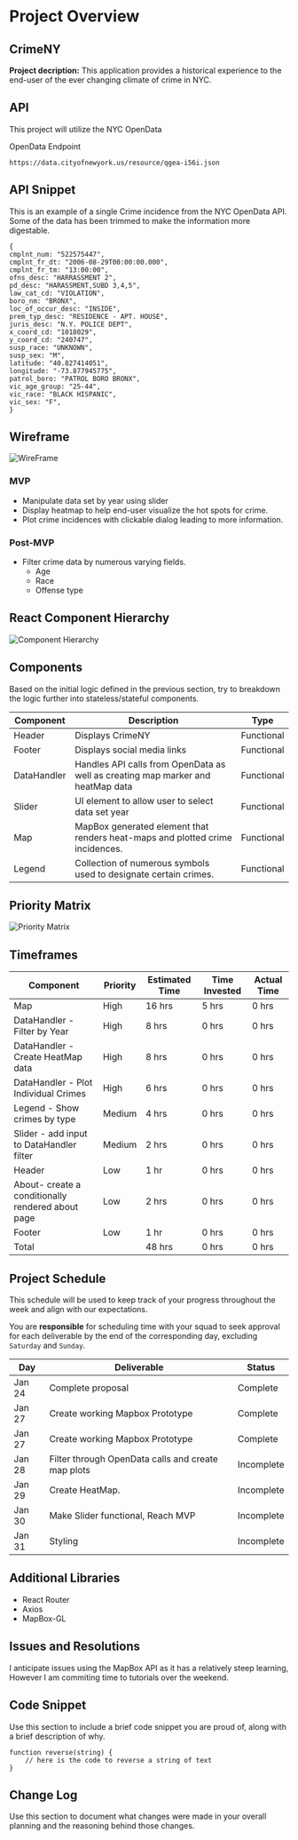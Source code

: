 # Project Overview


## CrimeNY

**Project decription:** This application provides a historical experience to the end-user of the ever changing climate of crime in NYC.

## API
This project will utilize the NYC OpenData

OpenData Endpoint
```
https://data.cityofnewyork.us/resource/qgea-i56i.json
```


## API Snippet

This is an example of a single Crime incidence from the NYC OpenData API. Some of the data has been trimmed to make the information more digestable.


```
{
cmplnt_num: "522575447",
cmplnt_fr_dt: "2006-08-29T00:00:00.000",
cmplnt_fr_tm: "13:00:00",
ofns_desc: "HARRASSMENT 2",
pd_desc: "HARASSMENT,SUBD 3,4,5",
law_cat_cd: "VIOLATION",
boro_nm: "BRONX",
loc_of_occur_desc: "INSIDE",
prem_typ_desc: "RESIDENCE - APT. HOUSE",
juris_desc: "N.Y. POLICE DEPT",
x_coord_cd: "1018029",
y_coord_cd: "240747",
susp_race: "UNKNOWN",
susp_sex: "M",
latitude: "40.827414051",
longitude: "-73.877945775",
patrol_boro: "PATROL BORO BRONX",
vic_age_group: "25-44",
vic_race: "BLACK HISPANIC",
vic_sex: "F",
}
```

## Wireframe

![WireFrame](https://res.cloudinary.com/dwtzncgxe/image/upload/v1579894712/WireFrame_sxlq6s.gif)



### MVP

- Manipulate data set by year using slider
- Display heatmap to help end-user visualize the hot spots for crime.
- Plot crime incidences with clickable dialog leading to more information.

### Post-MVP

- Filter crime data by numerous varying fields.
  - Age
  - Race
  - Offense type

  

## React Component Hierarchy

![Component Hierarchy](http://res.cloudinary.com/dwtzncgxe/image/upload/a_90/v1579896075/ComponentHierarchy_nfszou.jpg)

## Components

Based on the initial logic defined in the previous section, try to breakdown the logic further into stateless/stateful components. 

| Component   | Description                                                                     | Type       |
|-------------|---------------------------------------------------------------------------------|------------|
| Header      | Displays CrimeNY                                                                | Functional |
| Footer      | Displays social media links                                                     | Functional |
| DataHandler | Handles API calls from OpenData as well as creating map marker and heatMap data | Functional |
| Slider      | UI element to allow user to select data set year                                | Functional |
| Map         | MapBox generated element that renders heat-maps and plotted crime incidences.   | Functional |
| Legend      | Collection of numerous symbols used to designate certain crimes.                | Functional |

## Priority Matrix

![Priority Matrix](https://res.cloudinary.com/dwtzncgxe/image/upload/v1579897922/Screen_Shot_2020-01-24_at_3.31.26_PM_xfloyn.png)

## Timeframes

| Component                                         | Priority | Estimated Time | Time Invested | Actual Time |
|---------------------------------------------------|----------|----------------|---------------|-------------|
| Map                                               | High     | 16 hrs         | 5 hrs         | 0 hrs       |
| DataHandler - Filter by Year                      | High     | 8 hrs          | 0 hrs         | 0 hrs       |
| DataHandler - Create HeatMap data                 | High     | 8 hrs          | 0 hrs         | 0 hrs       |
| DataHandler - Plot Individual Crimes              | High     | 6 hrs          | 0 hrs         | 0 hrs       |
| Legend - Show crimes by type                      | Medium   | 4 hrs          | 0 hrs         | 0 hrs       |
| Slider - add input to DataHandler filter          | Medium   | 2 hrs          | 0 hrs         | 0 hrs       |
| Header                                            | Low      | 1 hr           | 0 hrs         | 0 hrs       |
| About- create a conditionally rendered about page | Low      | 2 hrs          | 0 hrs         | 0 hrs       |
| Footer                                            | Low      | 1 hr           | 0 hrs         | 0 hrs       |
| Total                                             |          | 48 hrs         | 0 hrs         | 0 hrs       |

## Project Schedule

This schedule will be used to keep track of your progress throughout the week and align with our expectations.  

You are **responsible** for scheduling time with your squad to seek approval for each deliverable by the end of the corresponding day, excluding `Saturday` and `Sunday`.

| Day    | Deliverable                                        | Status     |
|--------|----------------------------------------------------|------------|
| Jan 24 | Complete proposal                                  | Complete |
| Jan 27 | Create working Mapbox Prototype                    | Complete |
| Jan 27 | Create working Mapbox Prototype                    | Complete |
| Jan 28 | Filter through OpenData calls and create map plots | Incomplete |
| Jan 29 | Create HeatMap.                                    | Incomplete |
| Jan 30 | Make Slider functional, Reach MVP                              | Incomplete |
| Jan 31 | Styling                                            | Incomplete |

## Additional Libraries

* React Router
* Axios
* MapBox-GL

## Issues and Resolutions

I anticipate issues using the MapBox API as it has a relatively steep learning, However I am commiting time to tutorials over the weekend.

## Code Snippet

Use this section to include a brief code snippet you are proud of, along with a brief description of why.

```
function reverse(string) {
	// here is the code to reverse a string of text
}
```

## Change Log
 Use this section to document what changes were made in your overall planning and the reasoning behind those changes.  